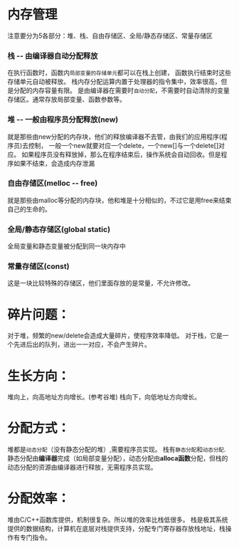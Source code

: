 # 内存管理

注意要分为5各部分：堆、栈、自由存储区、全局/静态存储区、常量存储区

### 栈 -- 由编译器自动分配释放
在执行函数时，函数内`局部变量的存储单元`都可以在栈上创建，
函数执行结束时这些存储单元自动被释放。
栈内存分配运算内置于处理器的指令集中，效率很高，但是分配的内存容量有限。
是由编译器在需要时`自动分配`，不需要时自动清除的变量存储区。通常存放局部变量、函数参数等。

### 堆 -- 一般由程序员分配释放(new)
就是那些由new分配的内存块，他们的释放编译器不去管，由我们的应用程序(程序员)去控制，
一般一个new就要对应一个delete，一个new[]与一个delete[]对应。
如果程序员没有释放掉，那么在程序结束后，操作系统会自动回收。但是程序如果不结束，会造成内存泄漏

### 自由存储区(melloc -- free)
就是那些由malloc等分配的内存块，他和堆是十分相似的，不过它是用free来结束自己的生命的。

### 全局/静态存储区(global static)
全局变量和静态变量被分配到同一块内存中

### 常量存储区(const)
这是一块比较特殊的存储区，他们里面存放的是常量，不允许修改。

# 碎片问题：
对于堆，频繁的new/delete会造成大量碎片，使程序效率降低。
对于栈，它是一个先进后出的队列，进出一一对应，不会产生碎片。

# 生长方向：
堆向上，向高地址方向增长。(参考谷堆)
栈向下，向低地址方向增长。

# 分配方式：
堆都是`动态分配`（没有静态分配的堆）,需要程序员实现。
栈有`静态分配`和`动态分配`.静态分配由**编译器**完成（如局部变量分配），动态分配由**alloca函数**分配，但栈的动态分配的资源由编译器进行释放，无需程序员实现。

# 分配效率：
堆由C/C++函数库提供，机制很复杂。所以堆的效率比栈低很多。
栈是极其系统提供的数据结构，计算机在底层对栈提供支持，分配专门寄存器存放栈地址，栈操作有专门指令。

